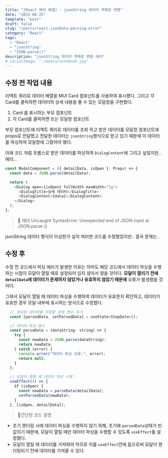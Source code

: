 ```yaml
---
title: "[React 에러 해결] - jsonString 데이터 객체로 변환"
date: "2023-08-25"
template: "post"
draft: false
slug: "/posts/react-jsonData-parsing-error"
category: "React"
tags:
  - "React"
  - "jsonString"
  - "JSON.parse()"
description: "jsonString 데이터 객체로 변환 에러"
# socialImage: "./media/notebook.jpg"
---
```


## 수정 전 작업 내용

리액트 쿼리로 데이터 배열을 MUI Card 컴포넌트를 사용하여 표시했다.
그리고 각 Card를 클릭하면 데이터의 상세 내용을 볼 수 있는 모달창을 구현했다.

1. Card 를 표시하는 부모 컴포넌트
2. 각 Card를 클릭하면 뜨는 모달창 컴포넌트

부모 컴포넌트에 리액트 쿼리로 데이터를 조회 하고 받은 데이터를 모달창 컴포넌트에 props로 전달했고 전달한 데이터는 `jsonString`형식으로 받고 있기 때문에 이 데이터를 파싱하여 모달창에 그렸어야 했다.

아래 코드 처럼 프롭스로 받은 데이터를 파싱하여 `DialogContent`에 그리고 싶었지만.. 에러...

```js
const ModalComponent = ({ detailData, isOpen }: Props) => {
  const data = JSON.parse(detailData);

  return (
    <Dialog open={isOpen} fullWidth maxWidth="lg">
      <DialogTitle>상세 데이터</DialogTitle>
      <DialogContent>{data}</DialogContent>
    </Dialog>
  );
};
```
> 🚨 에러
> Uncaught SyntaxError: Unexpected end of JSON input at JSON.parse (<anonymous>)

jsonString 데이터 형식이 이상한가 싶어 여러번 코드를 수정했었지만.. 결국 문제는..

## 수정 후

수정 전 코드에서 파싱 에러가 발생한 이유는 아마도 해당 코드에서 데이터 파싱을 수행하는 시점이 모달이 열릴 때로 설정되어 있지 않아서 였을 것이다.
**모달이 열리기 전에 `detailData`에 데이터가 존재하지 않았거나 유효하지 않았기 때문에** 오류가 발생했을 것이다.

그래서 모달이 열릴 때 데이터 파싱을 수행하여 데이터가 유효한지 확인하고, 데이터가 유효한 경우 모달 내부에 표시하는 방식으로 수정했다.

```js
  // 파싱된 데이터를 저장할 상태 변수 추가
  const [parsedData, setParsedData] = useState<StepData>();

  // 데이터 파싱 함수
  const parseData = (dataString: string) => {
    try {
      const newData = JSON.parse(dataString);
      return newData;
    } catch (error) {
      console.error("데이터 파싱 오류:", error);
      return null;
    }
  };

  // 모달이 열릴 때 데이터 파싱 수행
  useEffect(() => {
    if (isOpen) {
      const newData = parseData(detailData);
      setParsedData(newData);
    }
  }, [isOpen, detailData]);
```

> 🐾간단한 코드 설명

- 초기 렌더링 시에 데이터 파싱을 수행하지 않기 위해, 초기에 `parsedData`상태가 빈값이기 때문에, 모달이 열릴 때만 데이터 파싱을 수행할 수 있도록 `useEffect`를 설정했다.
- 모달이 열릴 때 데이터를 가져와야 하므로 이를 `useEffect`안에 둠으로써 모달이 렌더링되기 전에 데이터를 가져올 수 있다.
